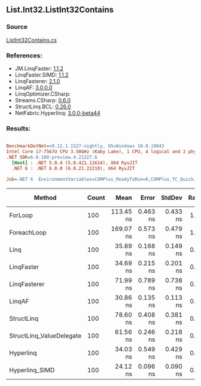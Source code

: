 ﻿## List.Int32.ListInt32Contains

### Source
[ListInt32Contains.cs](../LinqBenchmarks/List/Int32/ListInt32Contains.cs)

### References:
- JM.LinqFaster: [1.1.2](https://www.nuget.org/packages/JM.LinqFaster/1.1.2)
- LinqFaster.SIMD: [1.1.2](https://www.nuget.org/packages/LinqFaster.SIMD/1.0.3)
- LinqFasterer: [2.1.0](https://www.nuget.org/packages/LinqFasterer/2.1.0)
- LinqAF: [3.0.0.0](https://www.nuget.org/packages/LinqAF/3.0.0.0)
- LinqOptimizer.CSharp: [](https://www.nuget.org/packages/LinqOptimizer.CSharp/)
- Streams.CSharp: [0.6.0](https://www.nuget.org/packages/Streams.CSharp/0.6.0)
- StructLinq.BCL: [0.26.0](https://www.nuget.org/packages/StructLinq/0.26.0)
- NetFabric.Hyperlinq: [3.0.0-beta44](https://www.nuget.org/packages/NetFabric.Hyperlinq/3.0.0-beta44)

### Results:
``` ini

BenchmarkDotNet=v0.12.1.1527-nightly, OS=Windows 10.0.19043
Intel Core i7-7567U CPU 3.50GHz (Kaby Lake), 1 CPU, 4 logical and 2 physical cores
.NET SDK=6.0.100-preview.4.21227.6
  [Host] : .NET 5.0.4 (5.0.421.11614), X64 RyuJIT
  .NET 6 : .NET 6.0.0 (6.0.21.22210), X64 RyuJIT

Job=.NET 6  EnvironmentVariables=COMPlus_ReadyToRun=0,COMPlus_TC_QuickJitForLoops=1,COMPlus_TieredPGO=1  Runtime=.NET 6.0  

```
|                   Method | Count |      Mean |    Error |   StdDev | Ratio |  Gen 0 | Gen 1 | Gen 2 | Allocated |
|------------------------- |------ |----------:|---------:|---------:|------:|-------:|------:|------:|----------:|
|                  ForLoop |   100 | 113.45 ns | 0.463 ns | 0.433 ns |  1.00 |      - |     - |     - |         - |
|              ForeachLoop |   100 | 169.07 ns | 0.573 ns | 0.479 ns |  1.49 |      - |     - |     - |         - |
|                     Linq |   100 |  35.89 ns | 0.168 ns | 0.149 ns |  0.32 |      - |     - |     - |         - |
|               LinqFaster |   100 |  34.69 ns | 0.215 ns | 0.201 ns |  0.31 |      - |     - |     - |         - |
|             LinqFasterer |   100 |  71.99 ns | 0.789 ns | 0.738 ns |  0.63 | 0.2027 |     - |     - |     424 B |
|                   LinqAF |   100 |  30.86 ns | 0.135 ns | 0.113 ns |  0.27 |      - |     - |     - |         - |
|               StructLinq |   100 |  78.60 ns | 0.408 ns | 0.381 ns |  0.69 | 0.0153 |     - |     - |      32 B |
| StructLinq_ValueDelegate |   100 |  61.56 ns | 0.246 ns | 0.218 ns |  0.54 |      - |     - |     - |         - |
|                Hyperlinq |   100 |  34.03 ns | 0.549 ns | 0.429 ns |  0.30 |      - |     - |     - |         - |
|           Hyperlinq_SIMD |   100 |  24.12 ns | 0.096 ns | 0.090 ns |  0.21 |      - |     - |     - |         - |
